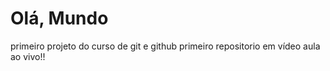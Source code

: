 # Olá, Mundo
 primeiro projeto do curso de git e github
 primeiro repositorio em vídeo aula ao vivo!!

